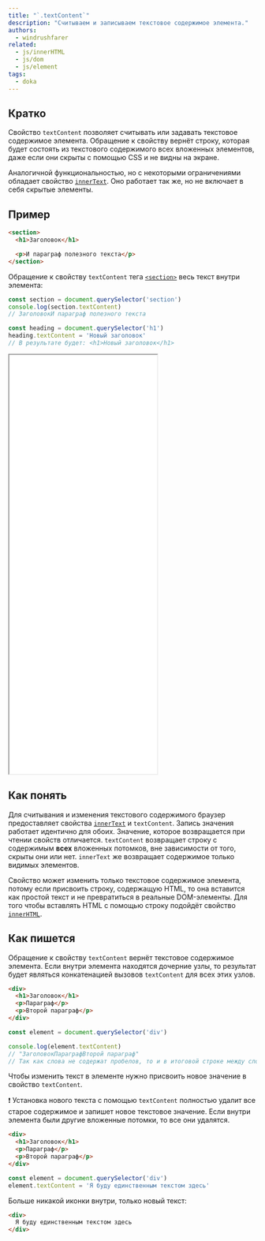 ```yaml
---
title: "`.textContent`"
description: "Считываем и записываем текстовое содержимое элемента."
authors:
  - windrushfarer
related:
  - js/innerHTML
  - js/dom
  - js/element
tags:
  - doka
---
```


## Кратко

Свойство `textContent` позволяет считывать или задавать текстовое содержимое элемента. Обращение к свойству вернёт строку, которая будет состоять из текстового содержимого всех вложенных элементов, даже если они скрыты с помощью CSS и не видны на экране.

Аналогичной функциональностью, но с некоторыми ограничениями обладает свойство [`innerText`](/js/element-innertext/). Оно работает так же, но не включает в себя скрытые элементы.

## Пример
```html
<section>
  <h1>Заголовок</h1>

  <p>И параграф полезного текста</p>
</section>
```

Обращение к свойству `textContent` тега [`<section>`](/html/section/) весь текст внутри элемента:
```js
const section = document.querySelector('section')
console.log(section.textContent)
// ЗаголовокИ параграф полезного текста

const heading = document.querySelector('h1')
heading.textContent = 'Новый заголовок'
// В результате будет: <h1>Новый заголовок</h1>
```

<iframe title="Element.textContent — Element.textContent — Дока" src="demos/index/" height="850"></iframe>

## Как понять

Для считывания и изменения текстового содержимого браузер предоставляет свойства [`innerText`](/js/element-innertext/) и `textContent`. Запись значения работает идентично для обоих. Значение, которое возвращается при чтении свойств отличается. `textContent` возвращает строку с содержимым **всех** вложенных потомков, вне зависимости от того, скрыты они или нет. `innerText` же возвращает содержимое только видимых элементов.

Свойство может изменить только текстовое содержимое элемента, потому если присвоить строку, содержащую HTML, то она вставится как простой текст и не превратиться в реальные DOM-элементы. Для того чтобы вставлять HTML c помощью строку подойдёт свойство [`innerHTML`](/js/element-innerhtml/).

## Как пишется

Обращение к свойству `textContent` вернёт текстовое содержимое элемента. Если внутри элемента находятся дочерние узлы, то результат будет являться конкатенацией вызовов `textContent` для всех этих узлов.

```html
<div>
  <h1>Заголовок</h1>
  <p>Параграф</p>
  <p>Второй параграф</p>
</div>
```

```js
const element = document.querySelector('div')

console.log(element.textContent)
// "ЗаголовокПараграфВторой параграф"
// Так как слова не содержат пробелов, то и в итоговой строке между словами их тоже не будет
```

Чтобы изменить текст в элементе нужно присвоить новое значение в свойство `textContent`.

<aside>

❗️ Установка нового текста с помощью `textContent` полностью удалит все старое содержимое и запишет новое текстовое значение. Если внутри элемента были другие вложенные потомки, то все они удалятся.

</aside>

```html
<div>
  <h1>Заголовок</h1>
  <p>Параграф</p>
  <p>Второй параграф</p>
</div>
```

```js
const element = document.querySelector('div')
element.textContent = 'Я буду единственным текстом здесь'
```

Больше никакой иконки внутри, только новый текст:

```html
<div>
  Я буду единственным текстом здесь
</div>
```
